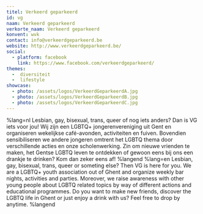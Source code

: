 ```yaml
---
titel: Verkeerd geparkeerd
id: vg
naam: Verkeerd geparkeerd
verkorte_naam: Verkeerd geparkeerd
konvent: wvk
contact: info@verkeerdgeparkeerd.be
website: http://www.verkeerdgeparkeerd.be/
social:
  - platform: facebook
    link: https://www.facebook.com/verkeerdgeparkeerd/
themes:
  -  diversiteit
  -  lifestyle
showcase:
  - photo: /assets/logos/VerkeerdGeparkeerdA.jpg
  - photo: /assets/logos/VerkeerdGeparkeerdB.jpg
  - photo: /assets/logos/VerkeerdGeparkeerdC.jpg
---
```


%lang=nl Lesbian, gay, bisexual, trans, queer of nog iets anders? Dan is VG iets voor jou! Wij zijn een LGBTQ+ jongerenvereniging uit Gent en organiseren wekelijkse café-avonden, activiteiten en fuiven. Bovendien sensibiliseren we andere jongeren omtrent het LGBTQ thema door verschillende acties en onze scholenwerking. Zin om nieuwe vrienden te maken, het Gentse LGBTQ leven te ontdekken of gewoon eens bij ons een drankje te drinken?
Kom dan zeker eens af! %langend %lang=en Lesbian, gay, bisexual, trans, queer or someting else? Then VG is here for you. We are a LGBTQ+ youth association out of Ghent and organize weekly bar nights, activities and parties. Moreover, we raise awareness with other young people about LGBTQ related topics by way of different actions and educational programmes. Do you want to make new friends, discover the LGBTQ life in Ghent or just enjoy a drink with us? Feel free to drop by anytime. %langend
